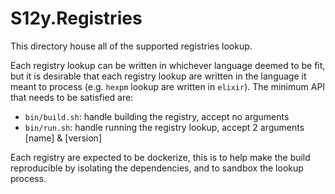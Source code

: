# S12y.Registries

This directory house all of the supported registries lookup.

Each registry lookup can be written in whichever language deemed to be fit, but it is desirable that each registry lookup are written in the language it meant to process (e.g. `hexpm` lookup are written in `elixir`). The minimum API that needs to be satisfied are:

- `bin/build.sh`: handle building the registry, accept no arguments
- `bin/run.sh`: handle running the registry lookup, accept 2 arguments [name] & [version]

Each registry are expected to be dockerize, this is to help make the build reproducible by isolating the dependencies, and to sandbox the lookup process.
